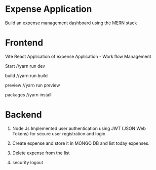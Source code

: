 # Expense Application
Build an expense management dashboard using the MERN stack

# Frontend
Vite React Application of expense Application - Work flow Management 

Start
//yarn run dev

build
//yarn run build

preview
//yarn run preview

packages
//yarn install

# Backend

1. Node Js Implemented user authentication using JWT (JSON Web Tokens) for secure user registration and login.

2. Create expense and store it in MONGO DB and list today expenses.

3. Delete expense from the list

4. security logout


